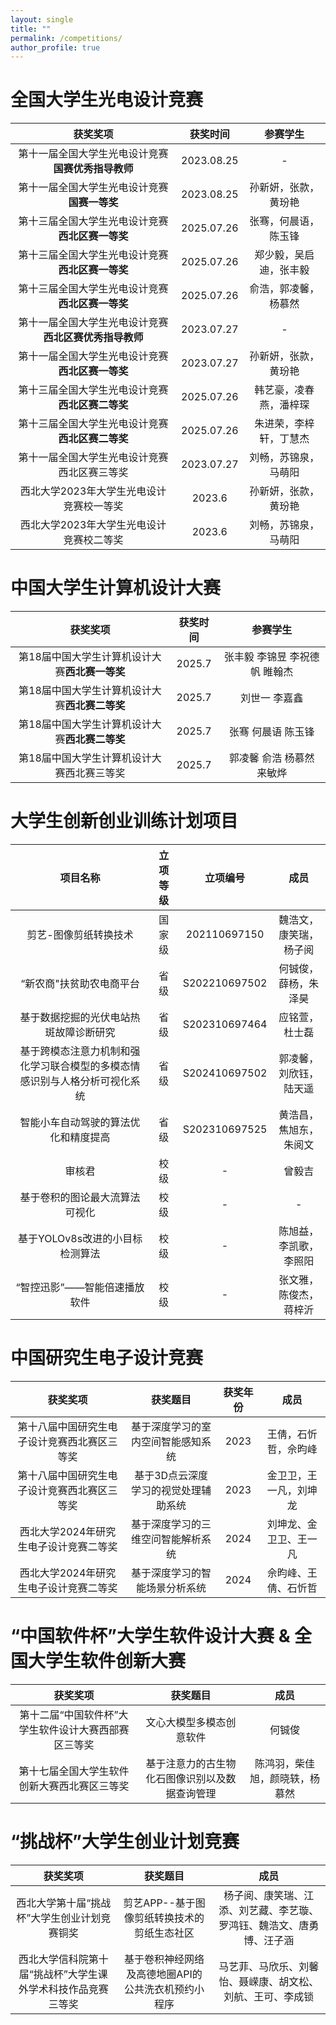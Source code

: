 ```yaml
---
layout: single
title: ""
permalink: /competitions/
author_profile: true
---
```


全国大学生光电设计竞赛
===

|获奖奖项|获奖时间|参赛学生|
|  :----:  |:----:  |:----:  |
| 第十一届全国大学生光电设计竞赛**国赛优秀指导教师** | 2023.08.25| - |
| 第十一届全国大学生光电设计竞赛**国赛一等奖** | 2023.08.25| 孙新妍，张款，黄玢艳|
| 第十三届全国大学生光电设计竞赛**西北区赛一等奖**| 2025.07.26 | 张骞，何晨语，陈玉锋 |
| 第十三届全国大学生光电设计竞赛**西北区赛一等奖**| 2025.07.26 | 郑少毅，吴启迪，张丰毅 |
| 第十三届全国大学生光电设计竞赛**西北区赛一等奖**| 2025.07.26 | 俞浩，郭凌馨，杨慕然 |
| 第十一届全国大学生光电设计竞赛**西北区赛优秀指导教师** | 2023.07.27 | - |
| 第十一届全国大学生光电设计竞赛**西北区赛一等奖**| 2023.07.27 | 孙新妍，张款，黄玢艳 |
| 第十三届全国大学生光电设计竞赛**西北区赛二等奖**| 2025.07.26 | 韩艺豪，凌春燕，潘梓琛 |
| 第十三届全国大学生光电设计竞赛**西北区赛二等奖**| 2025.07.26 | 朱进荣，李梓轩，丁慧杰 |
| 第十一届全国大学生光电设计竞赛西北区赛三等奖 |2023.07.27 |刘畅，苏锦泉，马萌阳|
|西北大学2023年大学生光电设计竞赛校一等奖|2023.6|孙新妍，张款，黄玢艳|
|西北大学2023年大学生光电设计竞赛校二等奖|2023.6|刘畅，苏锦泉，马萌阳|


中国大学生计算机设计大赛
===
|获奖奖项|获奖时间|参赛学生|
|  :----:  |:----:  |:----:  |
|第18届中国大学生计算机设计大赛**西北赛一等奖**|2025.7|张丰毅 李锦昱 李祝德帆 睢翰杰|
|第18届中国大学生计算机设计大赛**西北赛二等奖**|2025.7|刘世一 李嘉鑫|
|第18届中国大学生计算机设计大赛**西北赛二等奖**|2025.7|张骞 何晨语 陈玉锋|
|第18届中国大学生计算机设计大赛西北赛三等奖|2025.7|郭凌馨 俞浩 杨慕然 来敏烨|



大学生创新创业训练计划项目
===

|项目名称|立项等级|立项编号|成员|
|  :----:  |:----:  |:----:  |:----:  |
|剪艺-图像剪纸转换技术|国家级|202110697150|魏浩文，康笑瑞，杨子阅|
|“新农商"扶贫助农电商平台|省级|S202210697502|何铖俊，薛杨，朱泽昊|
|基于数据挖掘的光伏电站热斑故障诊断研究|省级|S202310697464|应铭萱，杜士磊|
|基于跨模态注意力机制和强化学习联合模型的多模态情感识别与人格分析可视化系统|省级|S202410697502|郭凌馨，刘欣钰，陆天遥|
|智能小车自动驾驶的算法优化和精度提高|省级|S202310697525|黄浩昌，焦旭东，朱阅文|
|审核君|校级|-|曾毅吉|
|基于卷积的图论最大流算法可视化|校级|-|-|
|基于YOLOv8s改进的小目标检测算法|校级|-|陈旭益，李凯歌，李照阳|
|“智控迅影”——智能倍速播放软件|校级|-|张文雅，陈俊杰，蒋梓沂|


中国研究生电子设计竞赛
===

|获奖奖项|获奖题目|获奖年份|成员|
|  :----:  |:----:  |:----:  |:----:  |
|第十八届中国研究生电子设计竞赛西北赛区三等奖|基于深度学习的室内空间智能感知系统|2023|王倩，石忻哲，佘昀峰|
|第十八届中国研究生电子设计竞赛西北赛区三等奖|基于3D点云深度学习的视觉处理辅助系统|2023|金卫卫，王一凡，刘坤龙|
|西北大学2024年研究生电子设计竞赛二等奖|基于深度学习的三维空问智能解析系统|2024|刘坤龙、金卫卫、王一凡|
|西北大学2024年研究生电子设计竞赛二等奖|基于深度学习的智能场景分析系统|2024|佘昀峰、王倩、石忻哲|

“中国软件杯”大学生软件设计大赛 & 全国大学生软件创新大赛
===

|获奖奖项|获奖题目|成员|
|  :----:  |:----:  |:----:  |
|第十二届“中国软件杯”大学生软件设计大赛西部赛区三等奖|文心大模型多模态创意软件|何铖俊|
|第十七届全国大学生软件创新大赛西北赛区三等奖|基于注意力的古生物化石图像识别以及数据查询管理|陈鸿羽，柴佳旭，颜晓轶，杨慕然|

“挑战杯”大学生创业计划竞赛
===

|获奖奖项|获奖题目|成员|
|  :----:  |:----:  |:----:  |
|西北大学第十届“挑战杯”大学生创业计划竞赛铜奖|剪艺APP--基于图像剪纸转换技术的剪纸生态社区|杨子阅、康笑瑞、江添、刘艺藏、李艺璇、罗鸿钰、魏浩文、唐勇博、汪子涵|
|西北大学信科院第十届“挑战杯”大学生课外学术科技作品竞赛三等奖|基于卷积神经网络及高德地圈API的公共洗衣机预约小程序|马艺菲、马欣乐、刘馨怡、聂嵘康、胡文松、刘航、王可、李成锁|


